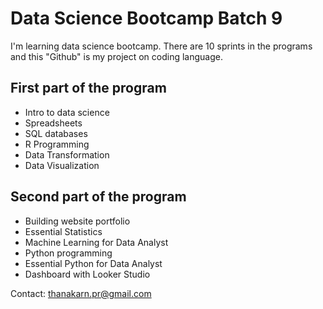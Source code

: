 # Data Science Bootcamp Batch 9

I'm learning data science bootcamp. There are 10 sprints in the programs and this "Github" is my project on coding language.

## First part of the program

- Intro to data science
- Spreadsheets
- SQL databases
- R Programming
- Data Transformation
- Data Visualization

## Second part of the program

- Building website portfolio
- Essential Statistics
- Machine Learning for Data Analyst
- Python programming
- Essential Python for Data Analyst
- Dashboard with Looker Studio

Contact: thanakarn.pr@gmail.com
